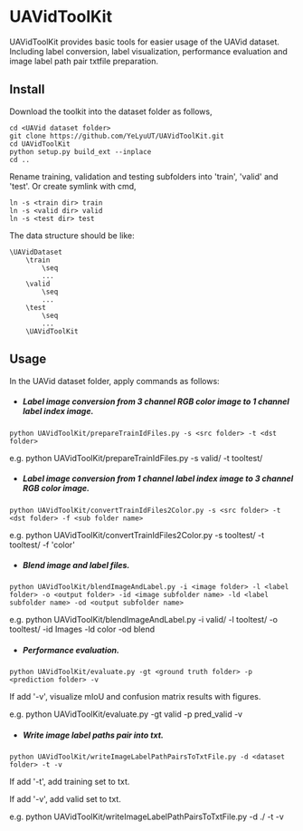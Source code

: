 # UAVidToolKit
UAVidToolKit provides basic tools for easier usage of the UAVid dataset.
Including label conversion, label visualization, performance evaluation and image label path pair txtfile preparation.


## Install
Download the toolkit into the dataset folder as follows,
```
cd <UAVid dataset folder>
git clone https://github.com/YeLyuUT/UAVidToolKit.git
cd UAVidToolKit
python setup.py build_ext --inplace
cd ..
```

Rename training, validation and testing subfolders into 'train', 'valid' and 'test'. Or create symlink with cmd,
```
ln -s <train dir> train
ln -s <valid dir> valid
ln -s <test dir> test
```

The data structure should be like:

    \UAVidDataset
        \train
            \seq
            ...
        \valid
            \seq
            ...
        \test
            \seq
            ...
        \UAVidToolKit

## Usage

In the UAVid dataset folder, apply commands as follows:
- ##### Label image conversion from 3 channel RGB color image to 1 channel label index image.
```
python UAVidToolKit/prepareTrainIdFiles.py -s <src folder> -t <dst folder>
```
e.g. python UAVidToolKit/prepareTrainIdFiles.py -s valid/ -t tooltest/
<br/>

- ##### Label image conversion from 1 channel label index image to 3 channel RGB color image.
```
python UAVidToolKit/convertTrainIdFiles2Color.py -s <src folder> -t <dst folder> -f <sub folder name>
```
e.g. python UAVidToolKit/convertTrainIdFiles2Color.py -s tooltest/ -t tooltest/ -f 'color'
<br/>

- ##### Blend image and label files.
```
python UAVidToolKit/blendImageAndLabel.py -i <image folder> -l <label folder> -o <output folder> -id <image subfolder name> -ld <label subfolder name> -od <output subfolder name>
```
e.g. python UAVidToolKit/blendImageAndLabel.py -i valid/ -l tooltest/ -o tooltest/ -id Images -ld color -od blend
<br/>

- ##### Performance evaluation.
```
python UAVidToolKit/evaluate.py -gt <ground truth folder> -p <prediction folder> -v
```
If add '-v', visualize mIoU and confusion matrix results with figures.

e.g. python UAVidToolKit/evaluate.py -gt valid -p pred_valid -v
<br/>

- ##### Write image label paths pair into txt.
```
python UAVidToolKit/writeImageLabelPathPairsToTxtFile.py -d <dataset folder> -t -v
```
If add '-t', add training set to txt.

If add '-v', add valid set to txt.

e.g. python UAVidToolKit/writeImageLabelPathPairsToTxtFile.py -d ./ -t -v

